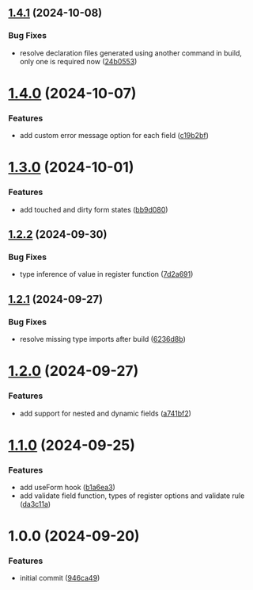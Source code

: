 ## [1.4.1](https://github.com/VatsalDave2102/react-ts-form-library/compare/v1.4.0...v1.4.1) (2024-10-08)


### Bug Fixes

* resolve declaration files generated using another command in build, only one is required now ([24b0553](https://github.com/VatsalDave2102/react-ts-form-library/commit/24b0553c97d87ea5ab2103688820a0f3428d5fb3))

# [1.4.0](https://github.com/VatsalDave2102/react-ts-form-library/compare/v1.3.0...v1.4.0) (2024-10-07)


### Features

* add custom error message option for each field ([c19b2bf](https://github.com/VatsalDave2102/react-ts-form-library/commit/c19b2bfb67f8f4c0b54e25ed31bf6e3aec0daf2c))

# [1.3.0](https://github.com/VatsalDave2102/react-ts-form-library/compare/v1.2.2...v1.3.0) (2024-10-01)


### Features

* add touched and dirty form states ([bb9d080](https://github.com/VatsalDave2102/react-ts-form-library/commit/bb9d0806117ff06c8609b7e835f645cac3455556))

## [1.2.2](https://github.com/VatsalDave2102/react-ts-form-library/compare/v1.2.1...v1.2.2) (2024-09-30)


### Bug Fixes

* type inference of value in register function ([7d2a691](https://github.com/VatsalDave2102/react-ts-form-library/commit/7d2a6919ec0c1e4a5be7161c2c5b4f57cb61daa0))

## [1.2.1](https://github.com/VatsalDave2102/react-ts-form-library/compare/v1.2.0...v1.2.1) (2024-09-27)


### Bug Fixes

* resolve missing type imports after build ([6236d8b](https://github.com/VatsalDave2102/react-ts-form-library/commit/6236d8b089d48abafa10be40b1973122018fb7b4))

# [1.2.0](https://github.com/VatsalDave2102/react-ts-form-library/compare/v1.1.0...v1.2.0) (2024-09-27)


### Features

* add support for nested and dynamic fields ([a741bf2](https://github.com/VatsalDave2102/react-ts-form-library/commit/a741bf2483c90d5b4f52157d1072f39c2221c13a))

# [1.1.0](https://github.com/VatsalDave2102/react-ts-form-library/compare/v1.0.0...v1.1.0) (2024-09-25)


### Features

* add useForm hook ([b1a6ea3](https://github.com/VatsalDave2102/react-ts-form-library/commit/b1a6ea3f3b98e0e7ac64b41361e77351e6cb7fb3))
* add validate field function, types of register options and validate rule ([da3c11a](https://github.com/VatsalDave2102/react-ts-form-library/commit/da3c11a9c3b67360eaac8a03db2f2a7de7a1060f))

# 1.0.0 (2024-09-20)


### Features

* initial commit ([946ca49](https://github.com/VatsalDave2102/react-ts-form-library/commit/946ca49e7b787d90e25eecda7898b923177bc819))
